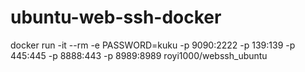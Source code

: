 # ubuntu-web-ssh-docker

docker run -it --rm -e PASSWORD=kuku -p 9090:2222 -p 139:139 -p 445:445 -p 8888:443 -p 8989:8989 royi1000/webssh_ubuntu
